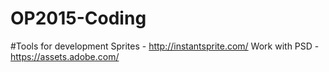 # OP2015-Coding

#Tools for development
Sprites - http://instantsprite.com/
Work with PSD - https://assets.adobe.com/